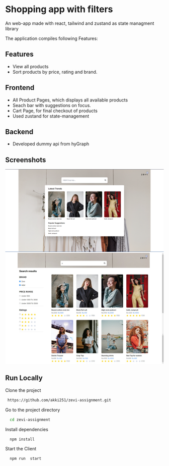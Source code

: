 

# Shopping app with filters

An web-app made with react, tailwind and zustand as state managment library

The application compiles following Features:

## Features

- View all products
- Sort products by price, rating and brand.

## Frontend

- All Product Pages, which displays all available products
- Seach bar with suggestions on focus.
- Cart Page, for final checkout of products
- Used zustand for state-management

## Backend

- Developed dummy api from hyGraph

## Screenshots

![Search Screenshot](https://github.com/akki251/zevi-assignment/blob/master/screenshots/Home-screenshot.png)
![Home Screenshot](https://github.com/akki251/zevi-assignment/blob/master/screenshots/Products-page.png)

## Run Locally

Clone the project

```bash
 https://github.com/akki251/zevi-assignment.git
```

Go to the project directory

```bash
  cd zevi-assignment
```

Install dependencies

```bash
  npm install
```

Start the Client

```bash
  npm run  start
```
